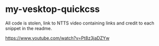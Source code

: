 # my-vesktop-quickcss
All code is stolen, link to NTTS video containing links and credit to each snippet in the readme.

https://www.youtube.com/watch?v=Pt8z3jaDZYw
